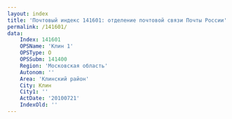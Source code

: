```yaml
---
layout: index
title: 'Почтовый индекс 141601: отделение почтовой связи Почты России'
permalink: /141601/
data:
    Index: 141601
    OPSName: 'Клин 1'
    OPSType: О
    OPSSubm: 141400
    Region: 'Московская область'
    Autonom: ''
    Area: 'Клинский район'
    City: Клин
    City1: ''
    ActDate: '20100721'
    IndexOld: ''
---
```

